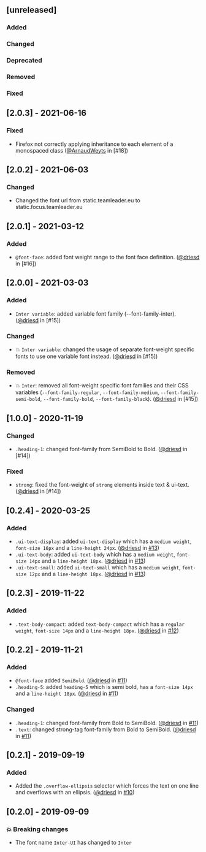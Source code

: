 ## [unreleased]

### Added

### Changed

### Deprecated

### Removed

### Fixed

## [2.0.3] - 2021-06-16

### Fixed

- Firefox not correctly applying inheritance to each element of a monospaced class ([@ArnaudWeyts](https://github.com/ArnaudWeyts) in [#18])

## [2.0.2] - 2021-06-03

### Changed

- Changed the font url from static.teamleader.eu to static.focus.teamleader.eu

## [2.0.1] - 2021-03-12

### Added

- `@font-face`: added font weight range to the font face definition. ([@driesd](https://github.com/driesd) in [#16])

## [2.0.0] - 2021-03-03

### Added

- `Inter variable`: added variable font family (--font-family-inter). ([@driesd](https://github.com/driesd) in [#15])

### Changed

- :boom: `Inter variable`: changed the usage of separate font-weight specific fonts to use one variable font instead. ([@driesd](https://github.com/driesd) in [#15])

### Removed

-  :boom: `Inter`: removed all font-weight specific font families and their CSS variables (`--font-family-regular`, `--font-family-medium`, `--font-family-semi-bold`, `--font-family-bold`, `--font-family-black`). ([@driesd](https://github.com/driesd) in [#15])

## [1.0.0] - 2020-11-19

### Changed

- `.heading-1`: changed font-family from SemiBold to Bold. ([@driesd](https://github.com/driesd) in [#14])

### Fixed

- `strong`: fixed the font-weight of `strong` elements inside text & ui-text. ([@driesd](https://github.com/driesd) in [#14])

## [0.2.4] - 2020-03-25

### Added

- `.ui-text-display`: added `ui-text-display` which has a `medium weight`, `font-size 16px` and a `line-height 24px`. ([@driesd](https://github.com/driesd) in [#13](https://github.com/teamleadercrm/ui-typography/pull/13))
- `.ui-text-body`: added `ui-text-body` which has a `medium weight`, `font-size 14px` and a `line-height 18px`. ([@driesd](https://github.com/driesd) in [#13](https://github.com/teamleadercrm/ui-typography/pull/13))
- `.ui-text-small`: added `ui-text-small` which has a `medium weight`, `font-size 12px` and a `line-height 18px`. ([@driesd](https://github.com/driesd) in [#13](https://github.com/teamleadercrm/ui-typography/pull/13))

## [0.2.3] - 2019-11-22

### Added

- `.text-body-compact`: added `text-body-compact` which has a `regular weight`, `font-size 14px` and a `line-height 18px`. ([@driesd](https://github.com/driesd) in [#12](https://github.com/teamleadercrm/ui-typography/pull/12))

## [0.2.2] - 2019-11-21

### Added

- `@font-face` added `SemiBold`. ([@driesd](https://github.com/driesd) in [#11](https://github.com/teamleadercrm/ui-typography/pull/11))
- `.heading-5`: added `heading-5` which is semi bold, has a `font-size 14px` and a `line-height 18px`. ([@driesd](https://github.com/driesd) in [#11](https://github.com/teamleadercrm/ui-typography/pull/11))

### Changed

- `.heading-1`: changed font-family from Bold to SemiBold. ([@driesd](https://github.com/driesd) in [#11](https://github.com/teamleadercrm/ui-typography/pull/11))
- `.text`: changed strong-tag font-family from Bold to SemiBold. ([@driesd](https://github.com/driesd) in [#11](https://github.com/teamleadercrm/ui-typography/pull/11))

## [0.2.1] - 2019-09-19

### Added

- Added the `.overflow-ellipsis` selector which forces the text on one line and overflows with an ellipsis.  ([@driesd](https://github.com/driesd) in [#10](https://github.com/teamleadercrm/ui-typography/pull/10))

## [0.2.0] - 2019-09-09

### :boom: Breaking changes

- The font name `Inter-UI` has changed to `Inter`
